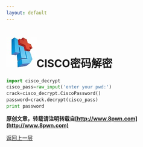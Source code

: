 ```yaml
---
layout: default
---
```

# ![](../img/hj.jpg)CISCO密码解密

```python
import cisco_decrypt
cisco_pass=raw_input('enter your pwd:')
crack=cisco_decrypt.CiscoPassword()
password=crack.decrypt(cisco_pass)
print password

```


__原创文章，转载请注明转载自[http://www.8pwn.com](http://www.8pwn.com)__

[返回上一层](./crypto)
